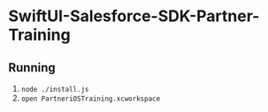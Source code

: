 # SwiftUI-Salesforce-SDK-Partner-Training

## Running

1. `node ./install.js`
1. `open PartneriOSTraining.xcworkspace`
